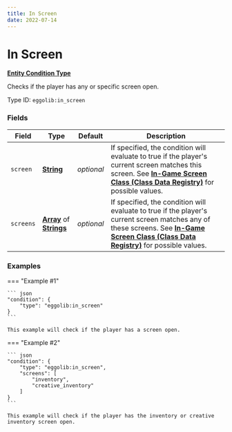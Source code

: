 ```yaml
---
title: In Screen
date: 2022-07-14
---
```


#   In Screen

**[Entity Condition Type]**

Checks if the player has any or specific screen open.

Type ID: `eggolib:in_screen`


### Fields

Field | Type | Default | Description
------|------|---------|------------
`screen` | **[String]** | *optional* | If specified, the condition will evaluate to true if the player's current screen matches this screen. See **[In-Game Screen Class (Class Data Registry)]** for possible values.
`screens` | **[Array]** of **[Strings]** | *optional* | If specified, the condition will evaluate to true if the player's current screen matches any of these screens. See **[In-Game Screen Class (Class Data Registry)]** for possible values.


### Examples

=== "Example #1"

    ``` json
    "condition": {
        "type": "eggolib:in_screen"
    }
    ```

    This example will check if the player has a screen open.


=== "Example #2"

    ``` json
    "condition": {
        "type": "eggolib:in_screen",
        "screens": [
            "inventory",
            "creative_inventory"
        ]
    }
    ```

    This example will check if the player has the inventory or creative inventory screen open.


[Entity Condition Type]: ../entity_condition_types.md
[String]: https://origins.readthedocs.io/en/latest/types/data_types/string
[Strings]: https://origins.readthedocs.io/en/latest/types/data_types/string
[Array]: https://origins.readthedocs.io/en/latest/types/data_types/array
[In-Game Screen Class (Class Data Registry)]: ../../misc/class_data_registries/in-game_screen_class.md
